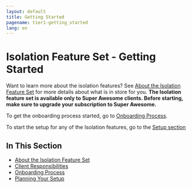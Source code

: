 ```yaml
---
layout: default
title: Getting Started
pagename: tier1-getting_started
lang: en
---
```


# Isolation Feature Set - Getting Started

Want to learn more about the isolation features? See [About the Isolation Feature Set](./about.md) for more details about what is in store for you.
**The Isolation feature set is available only to Super Awesome clients. Before starting, make sure to upgrade your subscription to Super Awesome.**

To get the onboarding process started, go to [Onboarding Process](./onboarding.md).

To start the setup for any of the Isolation features, go to the [Setup section](../setup/setup.md)

## In This Section

<!-- When updating this, also update tier1.md -->

- [About the Isolation Feature Set](./about.md)
- [Client Responsibilities](./responsibilities.md)
- [Onboarding Process](./onboarding.md)
- [Planning Your Setup](../setup/setup.md)
